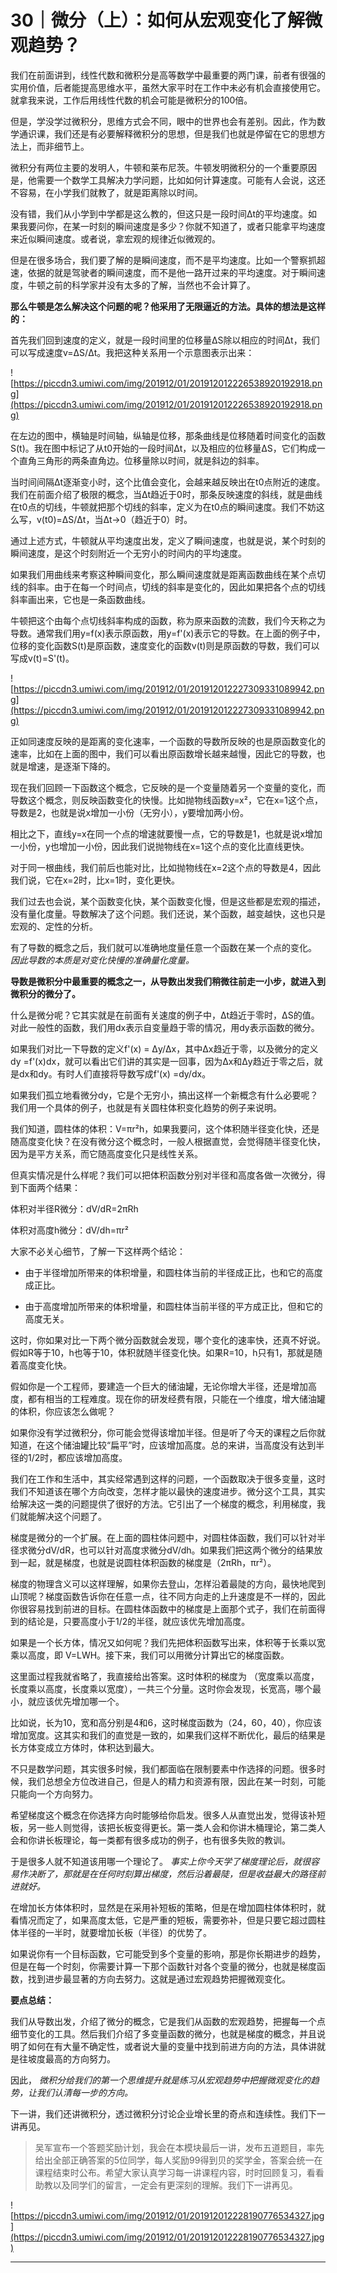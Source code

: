 # 30｜微分（上）：如何从宏观变化了解微观趋势？

我们在前面讲到，线性代数和微积分是高等数学中最重要的两门课，前者有很强的实用价值，后者能提高思维水平，虽然大家平时在工作中未必有机会直接使用它。就拿我来说，工作后用线性代数的机会可能是微积分的100倍。

但是，学没学过微积分，思维方式会不同，眼中的世界也会有差别。因此，作为数学通识课，我们还是有必要解释微积分的思想，但是我们也就是停留在它的思想方法上，而非细节上。

微积分有两位主要的发明人，牛顿和莱布尼茨。牛顿发明微积分的一个重要原因是，他需要一个数学工具解决力学问题，比如如何计算速度。可能有人会说，这还不容易，在小学我们就教了，就是距离除以时间。

没有错，我们从小学到中学都是这么教的，但这只是一段时间Δt的平均速度。如果我要问你，在某一时刻的瞬间速度是多少？你就不知道了，或者只能拿平均速度来近似瞬间速度。或者说，拿宏观的规律近似微观的。

但是在很多场合，我们要了解的是瞬间速度，而不是平均速度。比如一个警察抓超速，依据的就是驾驶者的瞬间速度，而不是他一路开过来的平均速度。对于瞬间速度，牛顿之前的科学家并没有太多的了解，当然也不会计算了。

 **那么牛顿是怎么解决这个问题的呢？他采用了无限逼近的方法。具体的想法是这样的：**

首先我们回到速度的定义，就是一段时间里的位移量ΔS除以相应的时间Δt，我们可以写成速度v=ΔS/Δt。我把这种关系用一个示意图表示出来：

![https://piccdn3.umiwi.com/img/201912/01/201912012226538920192918.png](https://piccdn3.umiwi.com/img/201912/01/201912012226538920192918.png)

在左边的图中，横轴是时间轴，纵轴是位移，那条曲线是位移随着时间变化的函数S(t)。我在图中标记了从t0开始的一段时间Δt，以及相应的位移量ΔS，它们构成一个直角三角形的两条直角边。位移量除以时间，就是斜边的斜率。

当时间间隔Δt逐渐变小时，这个比值会变化，会越来越反映出在t0点附近的速度。我们在前面介绍了极限的概念，当Δt趋近于0时，那条反映速度的斜线，就是曲线在t0点的切线，牛顿就把那个切线的斜率，定义为在t0点的瞬间速度。我们不妨这么写，v(t0)=ΔS/Δt，当Δt→0（趋近于0）时。

通过上述方式，牛顿就从平均速度出发，定义了瞬间速度，也就是说，某个时刻的瞬间速度，是这个时刻附近一个无穷小的时间内的平均速度。

如果我们用曲线来考察这种瞬间变化，那么瞬间速度就是距离函数曲线在某个点切线的斜率。由于在每一个时间点，切线的斜率是变化的，因此如果把各个点的切线斜率画出来，它也是一条函数曲线。

牛顿把这个由每个点切线斜率构成的函数，称为原来函数的流数，我们今天称之为导数。通常我们用y=f(x)表示原函数，用y=f'(x)表示它的导数。在上面的例子中，位移的变化函数S(t)是原函数，速度变化的函数v(t)则是原函数的导数，我们可以写成v(t)=S'(t)。

![https://piccdn3.umiwi.com/img/201912/01/201912012227309331089942.png](https://piccdn3.umiwi.com/img/201912/01/201912012227309331089942.png)

正如同速度反映的是距离的变化速率，一个函数的导数所反映的也是原函数变化的速率，比如在上面的图中，我们可以看出原函数增长越来越慢，因此它的导数，也就是增速，是逐渐下降的。

现在我们回顾一下函数这个概念，它反映的是一个变量随着另一个变量的变化，而导数这个概念，则反映函数变化的快慢。比如抛物线函数y=x²，它在x=1这个点，导数是2，也就是说x增加一小份（无穷小），y要增加两小份。

相比之下，直线y=x在同一个点的增速就要慢一点，它的导数是1，也就是说x增加一小份，y也增加一小份，因此我们说抛物线在x=1这个点的变化比直线更快。

对于同一根曲线，我们前后也能对比，比如抛物线在x=2这个点的导数是4，因此我们说，它在x=2时，比x=1时，变化更快。

我们过去也会说，某个函数变化快，某个函数变化慢，但是这些都是宏观的描述，没有量化度量。导数解决了这个问题。我们还说，某个函数，越变越快，这也只是宏观的、定性的分析。

有了导数的概念之后，我们就可以准确地度量任意一个函数在某一个点的变化。 *因此导数的本质是对变化快慢的准确量化度量。*

 **导数是微积分中最重要的概念之一，从导数出发我们稍微往前走一小步，就进入到微积分的微分了。**

什么是微分呢？它其实就是在前面有关速度的例子中，Δt趋近于零时，ΔS的值。对此一般性的函数，我们用dx表示自变量趋于零的情况，用dy表示函数的微分。

如果我们对比一下导数的定义f'(x) = Δy/Δx，其中Δx趋近于零，以及微分的定义dy =f'(x)dx，就可以看出它们讲的其实是一回事，因为Δx和Δy趋近于零之后，就是dx和dy。有时人们直接将导数写成f'(x) =dy/dx。

如果我们孤立地看微分dy，它是个无穷小，搞出这样一个新概念有什么必要呢？我们用一个具体的例子，也就是有关圆柱体积变化趋势的例子来说明。

我们知道，圆柱体的体积：V=πr²h，如果我要问，这个体积随半径变化快，还是随高度变化快？在没有微分这个概念时，一般人根据直觉，会觉得随半径变化快，因为是平方关系，而它随高度变化只是线性关系。

但真实情况是什么样呢？我们可以把体积函数分别对半径和高度各做一次微分，得到下面两个结果：

体积对半径R微分：dV/dR=2πRh

体积对高度h微分：dV/dh=πr²

大家不必关心细节，了解一下这样两个结论：

* 由于半径增加所带来的体积增量，和圆柱体当前的半径成正比，也和它的高度成正比。

* 由于高度增加所带来的体积增量，和圆柱体当前半径的平方成正比，但和它的高度无关。

这时，你如果对比一下两个微分函数就会发现，哪个变化的速率快，还真不好说。假如R等于10，h也等于10，体积就随半径变化快。如果R=10，h只有1，那就是随着高度变化快。

假如你是一个工程师，要建造一个巨大的储油罐，无论你增大半径，还是增加高度，都有相当的工程难度。现在你的研发经费有限，只能在一个维度，增大储油罐的体积，你应该怎么做呢？

如果你没有学过微积分，你可能会觉得该增加半径。但是听了今天的课程之后你就知道，在这个储油罐比较“扁平”时，应该增加高度。总的来讲，当高度没有达到半径的1/2时，都应该增加高度。

我们在工作和生活中，其实经常遇到这样的问题，一个函数取决于很多变量，这时我们不知道该在哪个方向改变，怎样才能以最快的速度进步。微分这个工具，其实给解决这一类的问题提供了很好的方法。它引出了一个梯度的概念，利用梯度，我们就能解决这个问题了。

梯度是微分的一个扩展。在上面的圆柱体问题中，对圆柱体函数，我们可以针对半径求微分dV/dR，也可以针对高度求微分dV/dh。如果我们把这两个微分的结果放到一起，就是梯度，也就是说圆柱体积函数的梯度是（2πRh，πr²）。

梯度的物理含义可以这样理解，如果你去登山，怎样沿着最陡的方向，最快地爬到山顶呢？梯度函数告诉你在任意一点，往不同方向走的上升速度是不一样的，因此你很容易找到前进的目标。在圆柱体函数中的梯度是上面那个式子，我们在前面得到的结论是，只要高度小于1/2的半径，就应该优先增加高度。

如果是一个长方体，情况又如何呢？我们先把体积函数写出来，体积等于长乘以宽乘以高度，即 V=LWH。接下来，我们可以用微分计算出它的梯度函数。

这里面过程我就省略了，我直接给出答案。这时体积的梯度为 （宽度乘以高度，长度乘以高度，长度乘以宽度），一共三个分量。这时你会发现，长宽高，哪个最小，就应该优先增加哪一个。

比如说，长为10，宽和高分别是4和6，这时梯度函数为（24，60，40），你应该增加宽度。这其实和我们的直觉是一致的，如果我们这样不断优化，最后的结果是长方体变成立方体时，体积达到最大。

不只是数学问题，其实很多时候，我们都面临在限制要素中作选择的问题。很多时候，我们总想全方位改进自己，但是人的精力和资源有限，因此在某一时刻，可能只能向一个方向努力。

希望梯度这个概念在你选择方向时能够给你启发。很多人从直觉出发，觉得该补短板，另一些人则觉得，该把长板变得更长。第一类人会和你讲木桶理论，第二类人会和你讲长板理论，每一类都有很多成功的例子，也有很多失败的教训。

于是很多人就不知道该用哪一个理论了。 *事实上你今天学了梯度理论后，就很容易作决断了，那就是在任何时刻算出梯度，然后沿着最陡，但是收益最大的路径前进就好。*

在增加长方体体积时，显然是在采用补短板的策略，但是在增加圆柱体体积时，就看情况而定了，如果高度太低，它是严重的短板，需要弥补，但是只要它超过圆柱体半径的一半时，就要增加长板（半径）的优势了。

如果说你有一个目标函数，它可能受到多个变量的影响，那是你长期进步的趋势，但是在每一个时刻，你需要计算一下那个函数针对各个变量的微分，也就是梯度函数，找到进步最显著的方向去努力。这就是通过宏观趋势把握微观变化。

 **要点总结：**

我们从导数出发，介绍了微分的概念，它是我们从函数的宏观趋势，把握每一个点细节变化的工具。然后我们介绍了多变量函数的微分，也就是梯度的概念，并且说明了如何在有大量不确定性，或者说大量的变量中找到前进方向的方法，具体讲就是往坡度最高的方向努力。

因此， *微积分给我们的第一个思维提升就是练习从宏观趋势中把握微观变化的趋势，让我们认清每一步的方向。*

下一讲，我们还讲微积分，透过微积分讨论企业增长里的奇点和连续性。我们下一讲再见。

> 吴军宣布一个答题奖励计划，我会在本模块最后一讲，发布五道题目，率先给出全部正确答案的5位同学，每人奖励99得到贝的奖学金，答案会统一在课程结束时公布。希望大家认真学习每一讲课程内容，时时回顾复习，看看助教以及同学们的留言，一定会有更深刻的理解。我们下一讲再见。

![https://piccdn3.umiwi.com/img/201912/01/201912012228190776534327.jpg](https://piccdn3.umiwi.com/img/201912/01/201912012228190776534327.jpg)

---
